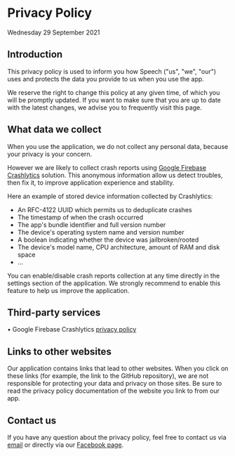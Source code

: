 # Privacy Policy
Wednesday 29 September 2021

## Introduction

This privacy policy is used to inform you how Speech ("us", "we", "our") uses and protects the data you provide to us when you use the app.

We reserve the right to change this policy at any given time, of which you will be promptly updated. If you want to make sure that you are up to date with the latest changes, we advise you to frequently visit this page.

## What data we collect

When you use the application, we do not collect any personal data, because your privacy is your concern.

However we are likely to collect crash reports using [Google Firebase Crashlytics](https://firebase.google.com/products/crashlytics) solution. This anonymous information allow us detect troubles, then fix it, to improve application experience and stability.

Here an example of stored device information collected by Crashlytics:

- An RFC-4122 UUID which permits us to deduplicate crashes
- The timestamp of when the crash occurred
- The app's bundle identifier and full version number
- The device's operating system name and version number
- A boolean indicating whether the device was jailbroken/rooted
- The device's model name, CPU architecture, amount of RAM and disk space
- ...

You can enable/disable crash reports collection at any time directly in the settings section of the application. We strongly recommend to enable this feature to help us improve the application.

## Third-party services

• Google Firebase Crashlytics [privacy policy](https://firebase.google.com/support/privacy)

## Links to other websites

Our application contains links that lead to other websites. When you click on these links (for example, the link to the GitHub repository), we are not responsible for protecting your data and privacy on those sites. Be sure to read the privacy policy documentation of the website you link to from our app.

## Contact us

If you have any question about the privacy policy, feel free to contact us via [email](mailto:jcn-18-@hotmail.fr) or directly via our [Facebook page](https://www.facebook.com/Speech-680075348800105).
